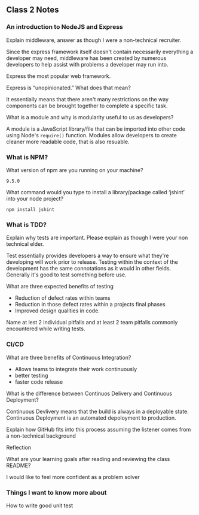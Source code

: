 ## Class 2 Notes


### An introduction to NodeJS and Express

Explain middleware, answer as though I were a non-technical recruiter.

  Since the express framework itself doesn't contain necessarily everything a developer may need, middleware has been created by numerous developers to help assist with problems a developer may run into.

Express the most popular web framework.


Express is “unopinionated.” What does that mean?

It essentially means that there aren't many restrictions on the way components can be brought together to complete a specific task.


What is a module and why is modularity useful to us as developers?

A module is a JavaScript library/file that can be imported into other code using Node's `require()` function. Modules allow developers to create cleaner more readable code, that is also resuable.


### What is NPM?

What version of npm are you running on your machine?

`9.5.0`

What command would you type to install a library/package called ‘jshint’ into your node project?

`npm install jshint`


### What is TDD?

Explain why tests are important. Please explain as though I were your non technical elder.

Test essentially provides developers a way to ensure what they're developing will work prior to release. Testing within the context of the development has the same connotations as it would in other fields. Generally it's good to test something before use.

What are three expected benefits of testing

  - Reduction of defect rates within teams
  - Reduction in those defect rates within a projects final phases
  - Improved design qualities in code.

Name at lest 2 individual pitfalls and at least 2 team pitfalls commonly encountered while writing tests.

### CI/CD

What are three benefits of Continuous Integration?

  - Allows teams to integrate their work continuously 
  - better testing
  - faster code release


What is the difference between Continuos Delivery and Continuous Deployment?

Continuous Devlivery means that the build is always in a deployable state. Continuous Deployment is an automated depoloyment to production.


Explain how GitHub fits into this process assuming the listener comes from a non-technical background 

Reflection

What are your learning goals after reading and reviewing the class README?

I would like to feel more confident as a problem solver

### Things I want to know more about

How to write good unit test